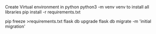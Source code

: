 Create Virtual environment in python
python3 -m venv venv
to install all libraries
pip install -r requirements.txt 

pip freeze >requirements.txt
flask db upgrade
flask db migrate -m 'initial migration'